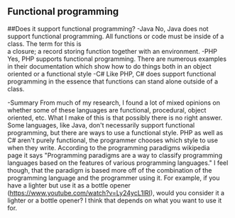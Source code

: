 ## Functional programming

##Does it support functional programming?
  -Java
    No, Java does not support functional programming. All functions or code must be inside of a class. The term for this is   
    a closure; a record storing function together with an environment.
  -PHP
    Yes, PHP supports functional programming. There are numerous examples in their documentation which show how to do things 
    both in an object oriented or a functional style
  -C#
    Like PHP, C# does support functional programming in the essence that functions can stand alone outside of a class. 
    
  -Summary
    From much of my research, I found a lot of mixed opinions on whether some of these languages are functional, procedural, 
    object oriented, etc. What I make of this is that possibly there is no right answer. Some languages, like Java, don't 
    necessarily support functional programming, but there are ways to use a functional style. PHP as well as C# aren't purely 
    functional, the programmer chooses which style to use when they write. According to the programming paradigms wikipedia   
    page it says "Programming paradigms are a way to classify programming languages based on the features of various 
    programming languages." I feel though, that the paradigm is based more off of the combination of the programming language 
    and the programmer using it. For example, if you have a lighter but use it as a bottle opener 
    (https://www.youtube.com/watch?v=Ly24ycL1lRI), would you consider it a lighter or a bottle opener? I think that depends on 
    what you want to use it for.
    

